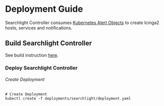 # Deployment Guide


Searchlight Controller consumes [Kubernetes Alert Objects](docs/alert-resource/objects.md) to create Icinga2 hosts, services and notifications. 

## Build Searchlight Controller

See build instruction [here](docs/searchlight/build.md).

### Deploy Searchlight Controller

###### Create Deployment
```
# Create Deployment
kubectl create -f deployments/searchlight/deployment.yaml
```

